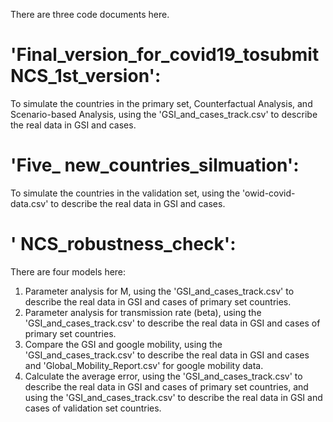There are three code documents here.

# 'Final_version_for_covid19_tosubmitNCS_1st_version': 
To simulate the countries in the primary set, Counterfactual Analysis, and Scenario-based Analysis, using the 'GSI_and_cases_track.csv' to describe the real data in GSI and cases.

# 'Five_ new_countries_silmuation':
To simulate the countries in the validation set, using the 'owid-covid-data.csv' to describe the real data in GSI and cases.

# ' NCS_robustness_check':
There are four models here:
1) Parameter analysis for M,  using the 'GSI_and_cases_track.csv' to describe the real data in GSI and cases of primary set countries.
2) Parameter analysis for transmission rate (beta),  using the 'GSI_and_cases_track.csv' to describe the real data in GSI and cases of primary set countries.
3) Compare the GSI and google mobility,  using the 'GSI_and_cases_track.csv' to describe the real data in GSI and cases and 'Global_Mobility_Report.csv' for google mobility data.
4) Calculate the average error, using the 'GSI_and_cases_track.csv' to describe the real data in GSI and cases of primary set countries, and using the 'GSI_and_cases_track.csv' to describe the real data in GSI and cases of validation set countries.
